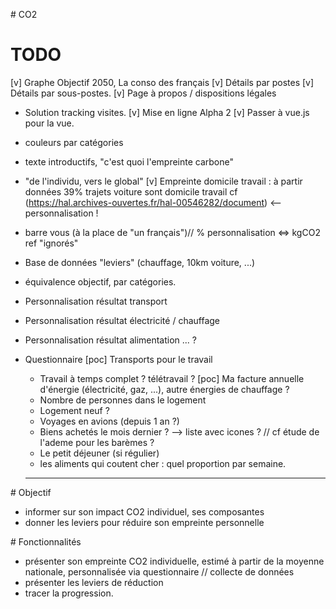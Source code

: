 # CO2

# TODO
[v] Graphe Objectif 2050, La conso des français
[v] Détails par postes
[v] Détails par sous-postes.
[v] Page à propos / dispositions légales
* Solution tracking visites.
[v] Mise en ligne Alpha 2
[v] Passer à vue.js pour la vue.
* couleurs par catégories
* texte introductifs, "c'est quoi l'empreinte carbone"
* "de l'individu, vers le global"
[v] Empreinte domicile travail : à partir données 39% trajets voiture sont domicile travail cf (https://hal.archives-ouvertes.fr/hal-00546282/document) <-- personnalisation !
* barre vous (à la place de "un français")// % personnalisation <=> kgCO2 ref "ignorés"

* Base de données "leviers" (chauffage, 10km voiture, ...)


* équivalence objectif, par catégories.
* Personnalisation résultat transport
* Personnalisation résultat électricité / chauffage
* Personnalisation résultat alimentation ... ?

* Questionnaire
  [poc] Transports pour le travail
  * Travail à temps complet ? télétravail ?
  [poc] Ma facture annuelle d'énergie (électricité, gaz, ...), autre énergies de chauffage ?
  * Nombre de personnes dans le logement
  * Logement neuf ?
  * Voyages en avions (depuis 1 an ?)
  * Biens achetés le mois dernier ? --> liste avec icones ? // cf étude de l'ademe pour les barèmes ?
  * Le petit déjeuner (si régulier)
  * les aliments qui coutent cher : quel proportion par semaine.


  ________________________________________________________________________________

# Objectif

* informer sur son impact CO2 individuel, ses composantes
* donner les leviers pour réduire son empreinte personnelle


# Fonctionnalités

* présenter son empreinte CO2 individuelle, estimé à partir de la moyenne nationale, personnalisée via questionnaire // collecte de données
* présenter les leviers de réduction
* tracer la progression.
